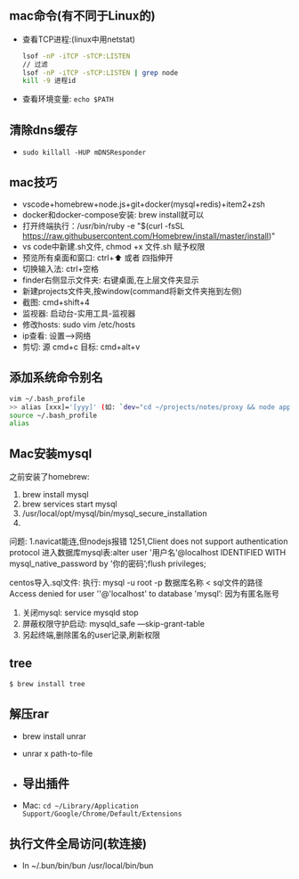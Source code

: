 
## mac命令(有不同于Linux的)
- 查看TCP进程:(linux中用netstat)
  ```bash
  lsof -nP -iTCP -sTCP:LISTEN
  // 过滤
  lsof -nP -iTCP -sTCP:LISTEN | grep node
  kill -9 进程id
  ```
- 查看环境变量: `echo $PATH`

## 清除dns缓存
- `sudo killall -HUP mDNSResponder`
## mac技巧
- vscode+homebrew+node.js+git+docker(mysql+redis)+item2+zsh
- docker和docker-compose安装: brew install就可以
- 打开终端执行：/usr/bin/ruby -e "$(curl -fsSL https://raw.githubusercontent.com/Homebrew/install/master/install)"
- vs code中新建.sh文件, chmod +x 文件.sh 赋予权限
- 预览所有桌面和窗口: ctrl+⬆ 或者 四指伸开
- 切换输入法: ctrl+空格
- finder右侧显示文件夹: 右键桌面,在上层文件夹显示
- 新建projects文件夹,按window(command将新文件夹拖到左侧)
- 截图: cmd+shift+4
- 监视器: 启动台-实用工具-监视器
- 修改hosts: sudo vim /etc/hosts
- ip查看: 设置-->网络
- 剪切: 源 cmd+c 目标: cmd+alt+v

## 添加系统命令别名
```sh
vim ~/.bash_profile
>> alias [xxx]='[yyy]' (如: `dev="cd ~/projects/notes/proxy && node app.js"`)
source ~/.bash_profile
alias
```

## Mac安装mysql
之前安装了homebrew: 
1. brew install mysql
2. brew services start mysql
3. /usr/local/opt/mysql/bin/mysql_secure_installation
4.

问题: 
  1.navicat能连,但nodejs报错 1251,Client does not support authentication protocol
进入数据库mysql表:alter user '用户名'@localhost IDENTIFIED WITH mysql_native_password by '你的密码’;flush privileges;

centos导入.sql文件:
执行:  mysql -u root -p 数据库名称 < sql文件的路径
Access denied for user ''@'localhost' to database 'mysql’: 因为有匿名账号
1. 关闭mysql: service mysqld stop
2. 屏蔽权限守护启动: mysqld_safe —skip-grant-table
3. 另起终端,删除匿名的user记录,刷新权限

## tree
```bash
$ brew install tree
```

## 解压rar
- brew install unrar
- unrar x path-to-file

- ## 导出插件
- Mac: `cd ~/Library/Application Support/Google/Chrome/Default/Extensions`

## 执行文件全局访问(软连接)
- ln ~/.bun/bin/bun /usr/local/bin/bun
